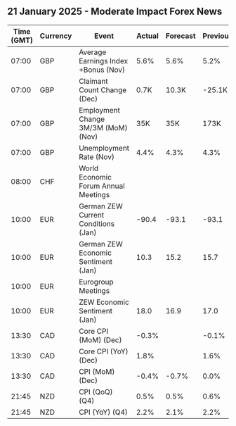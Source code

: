 ## 21 January 2025 - Moderate Impact Forex News

| Time (GMT) | Currency | Event | Actual | Forecast | Previous |
|------|----------|-------|--------|----------|----------|
| 07:00 | GBP | Average Earnings Index +Bonus (Nov) | 5.6% | 5.6% | 5.2% |
| 07:00 | GBP | Claimant Count Change (Dec) | 0.7K | 10.3K | -25.1K |
| 07:00 | GBP | Employment Change 3M/3M (MoM) (Nov) | 35K | 35K | 173K |
| 07:00 | GBP | Unemployment Rate (Nov) | 4.4% | 4.3% | 4.3% |
| 08:00 | CHF | World Economic Forum Annual Meetings |  |  |  |
| 10:00 | EUR | German ZEW Current Conditions (Jan) | -90.4 | -93.1 | -93.1 |
| 10:00 | EUR | German ZEW Economic Sentiment (Jan) | 10.3 | 15.2 | 15.7 |
| 10:00 | EUR | Eurogroup Meetings |  |  |  |
| 10:00 | EUR | ZEW Economic Sentiment (Jan) | 18.0 | 16.9 | 17.0 |
| 13:30 | CAD | Core CPI (MoM) (Dec) | -0.3% |  | -0.1% |
| 13:30 | CAD | Core CPI (YoY) (Dec) | 1.8% |  | 1.6% |
| 13:30 | CAD | CPI (MoM) (Dec) | -0.4% | -0.7% | 0.0% |
| 21:45 | NZD | CPI (QoQ) (Q4) | 0.5% | 0.5% | 0.6% |
| 21:45 | NZD | CPI (YoY) (Q4) | 2.2% | 2.1% | 2.2% |
